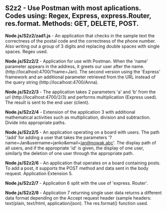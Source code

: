 ## S2z2 - Use Postman with most aplications. Codes using: Regex, Express, express.Router, res.format. Methods: GET, DELETE, POST.

**Node.js/S2z2/zad1.js** - An application that checks in the sample text the correctness of the postal code and the correctness of the phone number. Also writing out a group of 3 digits and replacing double spaces with single spaces. Regex used.

**Node.js/S2z2/2** - Application for use with Postman. When the 'name' parameter appears in the address, it greets our user after the name. (http://localhost:4700/?name=Jan). The second version using the 'Express' framework and an additional parameter retrieved from the URL instead of the query string (http://localhost:4700/Anna).

**Node.js/S2z2/3** - The application takes 2 parameters 'a' and 'b' from the url (http://localhost:4700/2/3) and performs multiplication (Express used). The result is sent to the end user (client). 

**Node.js/S2z2/4** - Extension of the application 3 with additional mathematical activities such as multiplication, division and subtraction. Divide into appropriate paths.

**Node.js/S2z2/5** - An application operating on a board with users. The path '/add' for adding a user that takes the parameters '?name=Jan&username=janko&email=jan@nowak.abc'. The display path of all users, and if the appropriate 'id' is given, the display of one user, similarly the deletion of one user through the appropriate path.

**Node.js/S2z2/6** - An application that operates on a board containing posts. To add a post, it supports the POST method and data sent in the body request. Application Extension 5.

**Node.js/S2z2/7** - Application 6 split with the use of 'express. Router'.

**Node.js/S2z2/8** - Application 7 returning single user data returns a different data format depending on the Accept request header (sample headers: text/plain, text/html, application/json). The res.format() function used.
